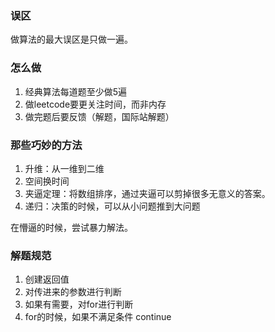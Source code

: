 ### 误区

做算法的最大误区是只做一遍。

### 怎么做

1. 经典算法每道题至少做5遍
2. 做leetcode要更关注时间，而非内存
3. 做完题后要反馈（解题，国际站解题）

### 那些巧妙的方法

1. 升维：从一维到二维
2. 空间换时间
3. 夹逼定理：将数组排序，通过夹逼可以剪掉很多无意义的答案。
4. 递归：决策的时候，可以从小问题推到大问题

在懵逼的时候，尝试暴力解法。

### 解题规范

1. 创建返回值
2. 对传进来的参数进行判断
3. 如果有需要，对for进行判断
4. for的时候，如果不满足条件 continue